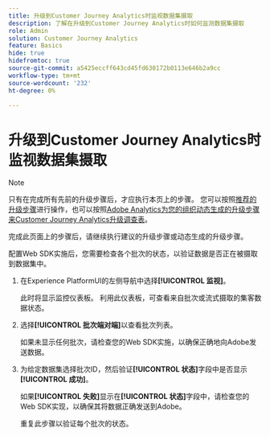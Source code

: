 ```yaml
---
title: 升级到Customer Journey Analytics时监视数据集摄取
description: 了解在升级到Customer Journey Analytics时如何监测数据集摄取
role: Admin
solution: Customer Journey Analytics
feature: Basics
hide: true
hidefromtoc: true
source-git-commit: a5425eccff643cd45fd630172b0113e646b2a9cc
workflow-type: tm+mt
source-wordcount: '232'
ht-degree: 0%

---
```


# 升级到Customer Journey Analytics时监视数据集摄取

>[!NOTE]
> 
>只有在完成所有先前的升级步骤后，才应执行本页上的步骤。 您可以按照[推荐的升级步骤](/help/getting-started/cja-upgrade/cja-upgrade-recommendations.md#recommended-upgrade-steps-for-most-organizations)进行操作，也可以按照[Adobe Analytics为您的组织动态生成的升级步骤来Customer Journey Analytics升级调查表](https://gigazelle.github.io/cja-ttv/)。
>
>完成此页面上的步骤后，请继续执行建议的升级步骤或动态生成的升级步骤。

<!-- Should we single source this instead of duplicate it? The following steps were copied from: /help/data-ingestion/aepwebsdk.md-->

配置Web SDK实施后，您需要检查各个批次的状态，以验证数据是否正在被摄取到数据集中。

1. 在Experience PlatformUI的左侧导航中选择&#x200B;**[!UICONTROL 监视]**。

   此时将显示监控仪表板。 利用此仪表板，可查看来自批次或流式摄取的集客数据状态。

   <!-- insert screenshot -->

1. 选择&#x200B;**[!UICONTROL 批次端对端]**&#x200B;以查看批次列表。

   如果未显示任何批次，请检查您的Web SDK实施，以确保正确地向Adobe发送数据。

   <!-- insert screenshot -->

1. 为给定数据集选择批次ID，然后验证&#x200B;**[!UICONTROL 状态]**&#x200B;字段中是否显示&#x200B;**[!UICONTROL 成功]**。

   如果&#x200B;**[!UICONTROL 失败]**&#x200B;显示在&#x200B;**[!UICONTROL 状态]**&#x200B;字段中，请检查您的Web SDK实现，以确保其将数据正确发送到Adobe。

   重复此步骤以验证每个批次的状态。




